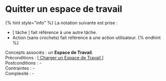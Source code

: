 # Quitter un espace de travail

{% hint style="info" %}
La notation suivante est prise :

* \[ tâche \] fait référence à une autre tâche.
* Action \(sans crochets\) fait référence à une action utilisateur.
{% endhint %}

Concepts associés : un **Espace de Travail**.  
Préconditions : [\[ Charger un Espace de Travail \]](charger-un-espace-de-travail.md)  
Postconditions : -  
Contraintes : -  
Complexité : -

